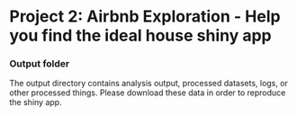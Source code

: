 # Project 2: Airbnb Exploration - Help you find the ideal house shiny app

### Output folder

The output directory contains analysis output, processed datasets, logs, or other processed things. Please download these data in order to reproduce the shiny app.

